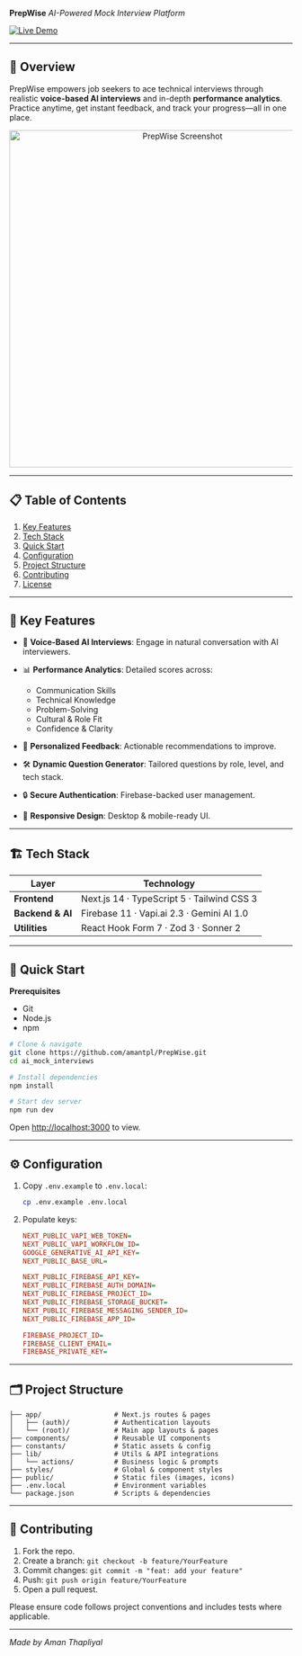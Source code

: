 **PrepWise**
*AI-Powered Mock Interview Platform*

[![Live Demo](https://img.shields.io/badge/demo-online-blue)](https://prep-wise-nu-one.vercel.app/)

---

## 🚀 Overview

PrepWise empowers job seekers to ace technical interviews through realistic **voice-based AI interviews** and in-depth **performance analytics**. Practice anytime, get instant feedback, and track your progress—all in one place.

<p align="center">
  <img src="/dashboard.jpg" alt="PrepWise Screenshot" width="600"/>
</p>

---

## 📋 Table of Contents

1. [Key Features](#key-features)
2. [Tech Stack](#tech-stack)
3. [Quick Start](#quick-start)
4. [Configuration](#configuration)
5. [Project Structure](#project-structure)
6. [Contributing](#contributing)
7. [License](#license)

---

## 🔑 Key Features

* 🎤 **Voice-Based AI Interviews**: Engage in natural conversation with AI interviewers.
* 📊 **Performance Analytics**: Detailed scores across:

  * Communication Skills
  * Technical Knowledge
  * Problem-Solving
  * Cultural & Role Fit
  * Confidence & Clarity
* 📝 **Personalized Feedback**: Actionable recommendations to improve.
* 🛠️ **Dynamic Question Generator**: Tailored questions by role, level, and tech stack.
* 🔒 **Secure Authentication**: Firebase-backed user management.
* 📱 **Responsive Design**: Desktop & mobile-ready UI.

---

## 🏗️ Tech Stack

| Layer            | Technology                                 |
| ---------------- | ------------------------------------------ |
| **Frontend**     | Next.js 14 · TypeScript 5 · Tailwind CSS 3 |
| **Backend & AI** | Firebase 11 · Vapi.ai 2.3 · Gemini AI 1.0  |
| **Utilities**    | React Hook Form 7 · Zod 3 · Sonner 2       |

---

## 🤸 Quick Start

**Prerequisites**

* Git
* Node.js
* npm

```bash
# Clone & navigate
git clone https://github.com/amantpl/PrepWise.git
cd ai_mock_interviews

# Install dependencies
npm install

# Start dev server
npm run dev
```

Open [http://localhost:3000](http://localhost:3000) to view.

---

## ⚙️ Configuration

1. Copy `.env.example` to `.env.local`:

   ```bash
   cp .env.example .env.local
   ```

2. Populate keys:

   ```ini
   NEXT_PUBLIC_VAPI_WEB_TOKEN=
   NEXT_PUBLIC_VAPI_WORKFLOW_ID=
   GOOGLE_GENERATIVE_AI_API_KEY=
   NEXT_PUBLIC_BASE_URL=

   NEXT_PUBLIC_FIREBASE_API_KEY=
   NEXT_PUBLIC_FIREBASE_AUTH_DOMAIN=
   NEXT_PUBLIC_FIREBASE_PROJECT_ID=
   NEXT_PUBLIC_FIREBASE_STORAGE_BUCKET=
   NEXT_PUBLIC_FIREBASE_MESSAGING_SENDER_ID=
   NEXT_PUBLIC_FIREBASE_APP_ID=

   FIREBASE_PROJECT_ID=
   FIREBASE_CLIENT_EMAIL=
   FIREBASE_PRIVATE_KEY=
   ```

---

## 🗂️ Project Structure

```
├── app/                  # Next.js routes & pages
│   ├── (auth)/           # Authentication layouts
│   └── (root)/           # Main app layouts & pages
├── components/           # Reusable UI components
├── constants/            # Static assets & config
├── lib/                  # Utils & API integrations
│   └── actions/          # Business logic & prompts
├── styles/               # Global & component styles
├── public/               # Static files (images, icons)
├── .env.local            # Environment variables
└── package.json          # Scripts & dependencies
```

---

## 🤝 Contributing

1. Fork the repo.
2. Create a branch: `git checkout -b feature/YourFeature`
3. Commit changes: `git commit -m "feat: add your feature"`
4. Push: `git push origin feature/YourFeature`
5. Open a pull request.

Please ensure code follows project conventions and includes tests where applicable.

---

*Made by Aman Thapliyal*

